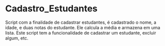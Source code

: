 # Cadastro_Estudantes
Script com a finalidade de cadastrar estudantes, é cadastrado o nome, a idade, e duas notas do estudante. Ele calcula a média e armazena em uma lista. Este script tem a funcionalidade de cadastrar um estudante, excluir algum, etc.
